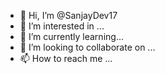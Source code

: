 - 👋 Hi, I’m @SanjayDev17
- 👀 I’m interested in ...
- 🌱 I’m currently learning...
- 💞️ I’m looking to collaborate on ...
- 📫 How to reach me ...

